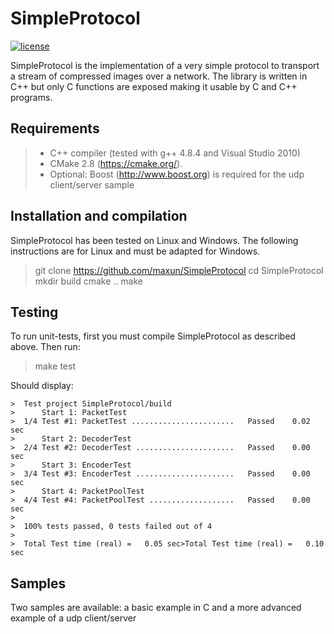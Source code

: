 # SimpleProtocol

[![license](https://img.shields.io/github/license/mashape/apistatus.svg)]()

SimpleProtocol is the implementation of a very simple protocol to transport a stream of compressed images over a network.
The library is written in C++ but only C functions are exposed making it usable by C and C++ programs.

## Requirements
> - C++ compiler (tested with g++ 4.8.4 and Visual Studio 2010)
> - CMake 2.8 (https://cmake.org/).
> - Optional: Boost (http://www.boost.org) is required for the udp client/server sample

## Installation and compilation
SimpleProtocol has been tested on Linux and Windows. The following instructions are for Linux and must be adapted for Windows.

> git clone https://github.com/maxun/SimpleProtocol
> cd SimpleProtocol
> mkdir build
> cmake ..
> make

## Testing

To run unit-tests, first you must compile SimpleProtocol as described above. Then run:

> make test

Should display:

```
>  Test project SimpleProtocol/build
>      Start 1: PacketTest
>  1/4 Test #1: PacketTest .......................   Passed    0.02 sec
>      Start 2: DecoderTest
>  2/4 Test #2: DecoderTest ......................   Passed    0.00 sec
>      Start 3: EncoderTest
>  3/4 Test #3: EncoderTest ......................   Passed    0.00 sec
>      Start 4: PacketPoolTest
>  4/4 Test #4: PacketPoolTest ...................   Passed    0.00 sec
>
>  100% tests passed, 0 tests failed out of 4
>
>  Total Test time (real) =   0.05 sec>Total Test time (real) =   0.10 sec
```

## Samples

Two samples are available: a basic example in C and a more advanced example of a udp client/server

